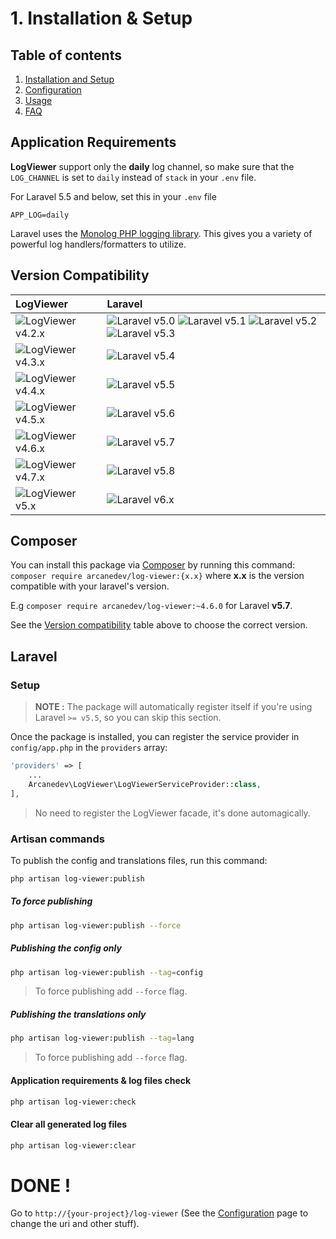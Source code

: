 # 1. Installation & Setup

## Table of contents

  1. [Installation and Setup](1.Installation-and-Setup.md)
  2. [Configuration](2.Configuration.md)
  3. [Usage](3.Usage.md)
  4. [FAQ](4.FAQ.md)

## Application Requirements

**LogViewer** support only the **daily** log channel, so make sure that the `LOG_CHANNEL` is set to `daily` instead of `stack` in your `.env` file.

For Laravel 5.5 and below, set this in your `.env` file

`
APP_LOG=daily
`

Laravel uses the [Monolog PHP logging library](https://github.com/Seldaek/monolog). This gives you a variety of powerful log handlers/formatters to utilize.
 
## Version Compatibility

| LogViewer                             | Laravel                                                                                                             |
|:--------------------------------------|:--------------------------------------------------------------------------------------------------------------------|
| ![LogViewer v4.2.x][log_viewer_4_2_x] | ![Laravel v5.0][laravel_5_0] ![Laravel v5.1][laravel_5_1] ![Laravel v5.2][laravel_5_2] ![Laravel v5.3][laravel_5_3] |
| ![LogViewer v4.3.x][log_viewer_4_3_x] | ![Laravel v5.4][laravel_5_4]                                                                                        |
| ![LogViewer v4.4.x][log_viewer_4_4_x] | ![Laravel v5.5][laravel_5_5]                                                                                        |
| ![LogViewer v4.5.x][log_viewer_4_5_x] | ![Laravel v5.6][laravel_5_6]                                                                                        |
| ![LogViewer v4.6.x][log_viewer_4_6_x] | ![Laravel v5.7][laravel_5_7]                                                                                        |
| ![LogViewer v4.7.x][log_viewer_4_7_x] | ![Laravel v5.8][laravel_5_8]                                                                                        |
| ![LogViewer v5.x][log_viewer_5_x]     | ![Laravel v6.x][laravel_6_x]                                                                                        |

[laravel_5_0]:  https://img.shields.io/badge/v5.0-supported-brightgreen.svg?style=flat-square "Laravel v5.0"
[laravel_5_1]:  https://img.shields.io/badge/v5.1-supported-brightgreen.svg?style=flat-square "Laravel v5.1"
[laravel_5_2]:  https://img.shields.io/badge/v5.2-supported-brightgreen.svg?style=flat-square "Laravel v5.2"
[laravel_5_3]:  https://img.shields.io/badge/v5.3-supported-brightgreen.svg?style=flat-square "Laravel v5.3"
[laravel_5_4]:  https://img.shields.io/badge/v5.4-supported-brightgreen.svg?style=flat-square "Laravel v5.4"
[laravel_5_5]:  https://img.shields.io/badge/v5.5-supported-brightgreen.svg?style=flat-square "Laravel v5.5"
[laravel_5_6]:  https://img.shields.io/badge/v5.6-supported-brightgreen.svg?style=flat-square "Laravel v5.6"
[laravel_5_7]:  https://img.shields.io/badge/v5.7-supported-brightgreen.svg?style=flat-square "Laravel v5.7"
[laravel_5_8]:  https://img.shields.io/badge/v5.8-supported-brightgreen.svg?style=flat-square "Laravel v5.8"
[laravel_6_x]:  https://img.shields.io/badge/v6.x-supported-brightgreen.svg?style=flat-square "Laravel v6.x"

[log_viewer_4_2_x]: https://img.shields.io/badge/version-4.2.x-blue.svg?style=flat-square "LogViewer v4.2.x"
[log_viewer_4_3_x]: https://img.shields.io/badge/version-4.3.x-blue.svg?style=flat-square "LogViewer v4.3.x"
[log_viewer_4_4_x]: https://img.shields.io/badge/version-4.4.x-blue.svg?style=flat-square "LogViewer v4.4.x"
[log_viewer_4_5_x]: https://img.shields.io/badge/version-4.5.x-blue.svg?style=flat-square "LogViewer v4.5.x"
[log_viewer_4_6_x]: https://img.shields.io/badge/version-4.6.x-blue.svg?style=flat-square "LogViewer v4.6.x"
[log_viewer_4_7_x]: https://img.shields.io/badge/version-4.7.x-blue.svg?style=flat-square "LogViewer v4.7.x"
[log_viewer_5_x]:   https://img.shields.io/badge/version-5.x-blue.svg?style=flat-square "LogViewer v5.x"

## Composer

You can install this package via [Composer](http://getcomposer.org/) by running this command: `composer require arcanedev/log-viewer:{x.x}` where **x.x** is the version compatible with your laravel's version. 

E.g `composer require arcanedev/log-viewer:~4.6.0` for Laravel **v5.7**.

See the [Version compatibility](#version-compatibility) table above to choose the correct version.

## Laravel

### Setup

> **NOTE :** The package will automatically register itself if you're using Laravel `>= v5.5`, so you can skip this section.

Once the package is installed, you can register the service provider in `config/app.php` in the `providers` array:

```php
'providers' => [
    ...
    Arcanedev\LogViewer\LogViewerServiceProvider::class,
],
```

> No need to register the LogViewer facade, it's done automagically.

### Artisan commands

To publish the config and translations files, run this command:

```bash
php artisan log-viewer:publish
```
##### To force publishing

```bash
php artisan log-viewer:publish --force
```

##### Publishing the config only

```bash
php artisan log-viewer:publish --tag=config
```

> To force publishing add `--force` flag.

##### Publishing the translations only

```bash
php artisan log-viewer:publish --tag=lang
```

> To force publishing add `--force` flag.

#### Application requirements & log files check

```bash
php artisan log-viewer:check
```
#### Clear all generated log files

```bash
php artisan log-viewer:clear
```

# DONE !

Go to `http://{your-project}/log-viewer` (See the [Configuration](https://github.com/ARCANEDEV/LogViewer/wiki/3.-Configuration) page to change the uri and other stuff).
